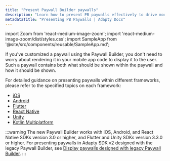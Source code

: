 ```yaml
---
title: "Present Paywall Builder paywalls"
description: "Learn how to present PB paywalls effectively to drive more conversions."
metadataTitle: "Presenting PB Paywalls | Adapty Docs"
---
```


import Zoom from 'react-medium-image-zoom';
import 'react-medium-image-zoom/dist/styles.css';
import SampleApp from '@site/src/components/reusable/SampleApp.md'; 

If you've customized a paywall using the Paywall Builder, you don't need to worry about rendering it in your mobile app code to display it to the user. Such a paywall contains both what should be shown within the paywall and how it should be shown.

<SampleApp />

For detailed guidance on presenting paywalls within different frameworks, please refer to the specified topics on each framework:

- [iOS](ios-present-paywalls)
- [Android](android-present-paywalls)
- [Flutter](flutter-present-paywalls)
- [React Native](react-native-present-paywalls)
- [Unity](unity-present-paywalls)
- [Kotlin Multiplatform](kotlin-multiplatform-present-paywalls)

:::warning
The new Paywall Builder works with iOS, Android, and React Native SDKs version 3.0 or higher, and Flutter and Unity SDKs version 3.3.0 or higher. For presenting paywalls in Adapty SDK v2 designed with the legacy Paywall Builder, see [Display paywalls designed with legacy Paywall Builder](present-pb-paywalls).
:::